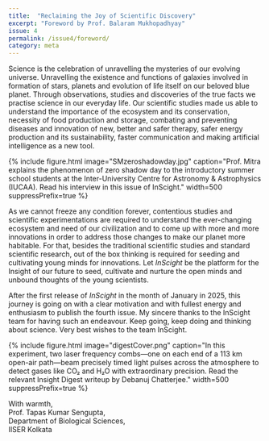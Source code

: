```yaml
---
title:  "Reclaiming the Joy of Scientific Discovery"
excerpt: "Foreword by Prof. Balaram Mukhopadhyay"
issue: 4
permalink: /issue4/foreword/
category: meta
---
```


Science is the celebration of unravelling the mysteries of our evolving universe. Unravelling the existence and functions of galaxies involved in formation of stars, planets and evolution of life itself on our beloved blue planet. Through observations, studies and discoveries of the true facts we practise science in our everyday life. Our scientific studies made us able to understand the importance of the ecosystem and its conservation, necessity of food production and storage, combating and preventing diseases and innovation of new, better and safer therapy, safer energy production and its sustainability, faster communication and making artificial intelligence as a new tool.

{% include figure.html image="SMzeroshadowday.jpg" caption="Prof. Mitra explains the phenomenon of zero shadow day to the introductory summer school students at the Inter-University Centre for Astronomy & Astrophysics (IUCAA). Read his interview in this issue of InScight." width=500 suppressPrefix=true %}

As we cannot freeze any condition forever, contentious studies and scientific experimentations are required to understand the ever-changing ecosystem and need of our civilization and to come up with more and more innovations in order to address those changes to make our planet more habitable. For that, besides the traditional scientific studies and standard scientific research, out of the box thinking is required for seeding and cultivating young minds for innovations. Let _InScight_ be the platform for the Insight of our future to seed, cultivate and nurture the open minds and unbound thoughts of the young scientists.

After the first release of _InScight_ in the month of January in 2025, this journey is going on with a clear motivation and with fullest energy and enthusiasm to publish the fourth issue. My sincere thanks to the InScight team for having such an endeavour.  Keep going, keep doing and thinking about science. Very best wishes to the team InScight.

{% include figure.html image="digestCover.png" caption="In this experiment, two laser frequency combs—one on each end of a 113 km open-air path—beam precisely timed light pulses across the atmosphere to detect gases like CO₂ and H₂O with extraordinary precision. Read the relevant Insight Digest writeup by Debanuj Chatterjee." width=500 suppressPrefix=true %}


With warmth,<br>
Prof. Tapas Kumar Sengupta,<br>
Department of Biological Sciences,<br>
IISER Kolkata
